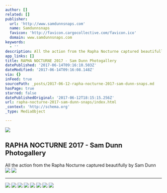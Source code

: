 ```yaml
---
author: []
related: []
publisher:
  url: 'http://www.samdunnsnaps.com'
  name: Samdunnsnaps
  favicon: 'http://favicon.cargocollective.com/favicon.ico'
  domain: www.samdunnsnaps.com
keywords:
  - ''
description: All the action from the Rapha Nocturne captured beautifully by Sam Dunn
app_links: []
title: RAPHA NOCTURNE 2017 - Sam Dunn Photogallery
datePublished: '2017-06-14T09:16:10.503Z'
dateModified: '2017-06-14T09:16:08.148Z'
via: {}
inFeed: true
sourcePath: _posts/2017-06-12-rapha-nocturne-2017-sam-dunn-snaps.md
hasPage: true
starred: false
datePublishedOriginal: '2017-06-12T18:15:15.256Z'
url: rapha-nocturne-2017-sam-dunn-snaps/index.html
_context: 'http://schema.org'
_type: MediaObject

---
```

<article style=""><img src="https://s3-us-west-2.amazonaws.com/the-grid-img/p/bbe27873a5cac27fb28f3f52ed922a7dfecd5737.jpg" /><h1>RAPHA NOCTURNE 2017 - Sam Dunn Photogallery</h1></article>

All the action from the Rapha Nocturne captured beautifully by Sam Dunn
![](https://the-grid-user-content.s3-us-west-2.amazonaws.com/1090f6a2-7642-4e57-8801-1a0252b5df51.jpg)
![](https://the-grid-user-content.s3-us-west-2.amazonaws.com/166fe891-e9bd-4653-8a3b-494ae8232b6e.jpg)

---

![](https://the-grid-user-content.s3-us-west-2.amazonaws.com/dee48cd5-75ec-4f4a-803e-69852212a16d.jpg)
![](https://the-grid-user-content.s3-us-west-2.amazonaws.com/a3162066-f413-4bd0-a86f-a4317f4c2ee4.jpg)
![](https://the-grid-user-content.s3-us-west-2.amazonaws.com/424f84c1-97d3-435d-90b3-451c0b3135f6.jpg)
![](https://the-grid-user-content.s3-us-west-2.amazonaws.com/11404f90-8b28-4481-979c-97f0bc5053e5.jpg)
![](https://the-grid-user-content.s3-us-west-2.amazonaws.com/b3258bdf-2525-4765-a25b-5d360a0fbef9.jpg)
![](https://the-grid-user-content.s3-us-west-2.amazonaws.com/65d60ea2-aeb3-447c-8d71-b75dfea3a6bf.jpg)
![](https://the-grid-user-content.s3-us-west-2.amazonaws.com/bac880c6-c6cc-4115-8f81-96fdcef9d996.jpg)
![](https://the-grid-user-content.s3-us-west-2.amazonaws.com/1277bbc4-f95b-4df5-89d2-4acf7fbd660e.jpg)